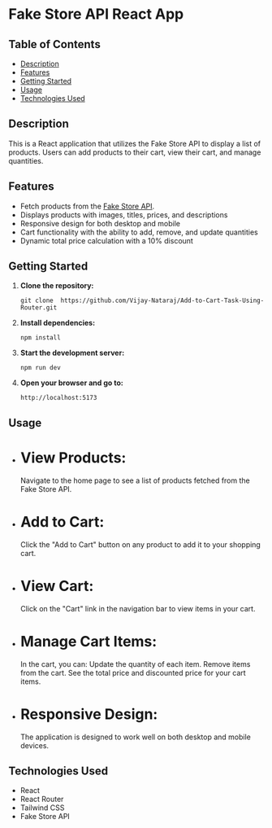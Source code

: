 # Fake Store API React App

## Table of Contents

- [Description](#description)
- [Features](#features)
- [Getting Started](#getting-started)
- [Usage](#usage)
- [Technologies Used](#technologies-used)

## Description

This is a React application that utilizes the Fake Store API to display a list of products. Users can add products to their cart, view their cart, and manage quantities.

## Features

- Fetch products from the [Fake Store API](https://fakestoreapi.com).
- Displays products with images, titles, prices, and descriptions
- Responsive design for both desktop and mobile
- Cart functionality with the ability to add, remove, and update quantities
- Dynamic total price calculation with a 10% discount

## Getting Started

1. **Clone the repository:**

   ` git clone  https://github.com/Vijay-Nataraj/Add-to-Cart-Task-Using-Router.git `

2. **Install dependencies:**

   ` npm install `

3. **Start the development server:**

   ` npm run dev `

4. **Open your browser and go to:**

   ` http://localhost:5173 `

## Usage

- # View Products:
  Navigate to the home page to see a list of products fetched from the Fake Store API.
- # Add to Cart:
  Click the "Add to Cart" button on any product to add it to your shopping cart.
- # View Cart:
  Click on the "Cart" link in the navigation bar to view items in your cart.
- # Manage Cart Items:
  In the cart, you can:
  Update the quantity of each item.
  Remove items from the cart.
  See the total price and discounted price for your cart items.
- # Responsive Design:
  The application is designed to work well on both desktop and mobile devices.

## Technologies Used

- React
- React Router
- Tailwind CSS
- Fake Store API

